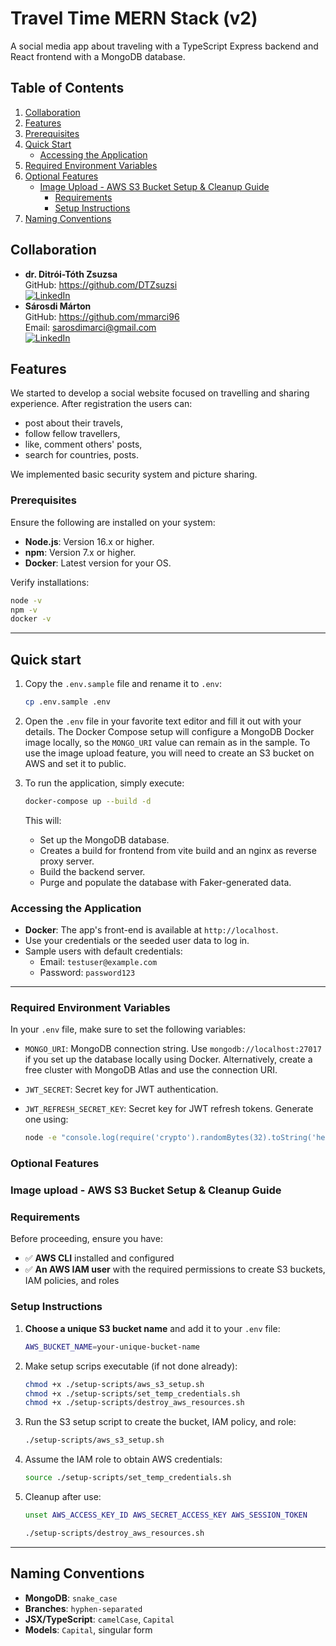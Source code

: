 # Travel Time MERN Stack (v2)

A social media app about traveling with a TypeScript Express backend and React frontend with a MongoDB database.

## Table of Contents

1. [Collaboration](#collaboration)
2. [Features](#features)
3. [Prerequisites](#prerequisites)
4. [Quick Start](#quick-start)
   - [Accessing the Application](#accessing-the-application)
5. [Required Environment Variables](#required-environment-variables)
6. [Optional Features](#optional-features)
   - [Image Upload - AWS S3 Bucket Setup & Cleanup Guide](#image-upload---aws-s3-bucket-setup--cleanup-guide)
     - [Requirements](#requirements)
     - [Setup Instructions](#setup-instructions)
7. [Naming Conventions](#naming-conventions)

## Collaboration

- **dr. Ditrói-Tóth Zsuzsa**  
  GitHub: https://github.com/DTZsuzsi  
  [![LinkedIn][linkedin-shield]][linkedin-url-d]
- **Sárosdi Márton**  
  GitHub: https://github.com/mmarci96  
  Email: sarosdimarci@gmail.com  
  [![LinkedIn][linkedin-shield]][linkedin-url-ms]

## Features

We started to develop a social website focused on travelling and sharing experience. After registration the users can:

- post about their travels,
- follow fellow travellers,
- like, comment others' posts,
- search for countries, posts.

We implemented basic security system and picture sharing.

### Prerequisites

Ensure the following are installed on your system:

- **Node.js**: Version 16.x or higher.
- **npm**: Version 7.x or higher.
- **Docker**: Latest version for your OS.

Verify installations:

```bash
node -v
npm -v
docker -v
```

---

## Quick start

1. Copy the `.env.sample` file and rename it to `.env`:

   ```bash
   cp .env.sample .env
   ```

2. Open the `.env` file in your favorite text editor and fill it out with your details. The Docker Compose setup will configure a MongoDB Docker image locally, so the `MONGO_URI` value can remain as in the sample. To use the image upload feature, you will need to create an S3 bucket on AWS and set it to public.

3. To run the application, simply execute:

   ```bash
   docker-compose up --build -d
   ```

   This will:

   - Set up the MongoDB database.
   - Creates a build for frontend from vite build and an nginx as reverse proxy server.
   - Build the backend server.
   - Purge and populate the database with Faker-generated data.

### Accessing the Application

- **Docker**: The app's front-end is available at `http://localhost`.
- Use your credentials or the seeded user data to log in.
- Sample users with default credentials:
  - Email: `testuser@example.com`
  - Password: `password123`

---

### Required Environment Variables

In your `.env` file, make sure to set the following variables:

- `MONGO_URI`: MongoDB connection string. Use `mongodb://localhost:27017` if you set up the database locally using Docker. Alternatively, create a free cluster with MongoDB Atlas and use the connection URI.
- `JWT_SECRET`: Secret key for JWT authentication.
- `JWT_REFRESH_SECRET_KEY`: Secret key for JWT refresh tokens. Generate one using:

  ```bash
  node -e "console.log(require('crypto').randomBytes(32).toString('hex'))"
  ```

### Optional Features

### Image upload - AWS S3 Bucket Setup & Cleanup Guide

### Requirements

Before proceeding, ensure you have:

- ✅ **AWS CLI** installed and configured
- ✅ **An AWS IAM user** with the required permissions to create S3 buckets, IAM policies, and roles

### Setup Instructions

1. **Choose a unique S3 bucket name** and add it to your `.env` file:
   ```sh
   AWS_BUCKET_NAME=your-unique-bucket-name
   ```
2. Make setup scrips executable (if not done already):
   ```bash
   chmod +x ./setup-scripts/aws_s3_setup.sh
   chmod +x ./setup-scripts/set_temp_credentials.sh
   chmod +x ./setup-scripts/destroy_aws_resources.sh
   ```
3. Run the S3 setup script to create the bucket, IAM policy, and role:
   ```bash
   ./setup-scripts/aws_s3_setup.sh
   ```
4. Assume the IAM role to obtain AWS credentials:
   ```bash
   source ./setup-scripts/set_temp_credentials.sh
   ```
5. Cleanup after use:

   ```bash
   unset AWS_ACCESS_KEY_ID AWS_SECRET_ACCESS_KEY AWS_SESSION_TOKEN

   ./setup-scripts/destroy_aws_resources.sh

   ```

---

## Naming Conventions

- **MongoDB**: `snake_case`
- **Branches**: `hyphen-separated`
- **JSX/TypeScript**: `camelCase`, `Capital`
- **Models**: `Capital`, singular form

<!-- ACKNOWLEDGMENTS -->

[linkedin-shield]: https://img.shields.io/badge/-LinkedIn-black.svg?style=for-the-badge&logo=linkedin&colorB=555
[linkedin-url]: https://www.linkedin.com/in/m%C3%A1t%C3%A9-pojbics/
[linkedin-url-d]: https://www.linkedin.com/in/zsuzsa-ditroi-toth-8b339a54/
[linkedin-url-ms]: https://www.linkedin.com/in/maton-sarosdi
